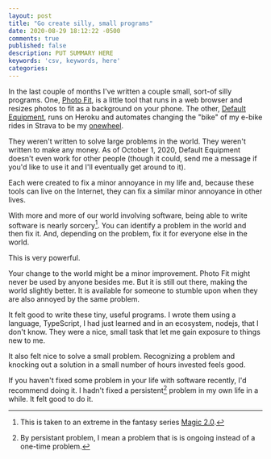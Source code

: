 ```yaml
---
layout: post
title: "Go create silly, small programs"
date: 2020-08-29 18:12:22 -0500
comments: true
published: false
description: PUT SUMMARY HERE 
keywords: 'csv, keywords, here'
categories: 
---
```


In the last couple of months I've written a couple small, sort-of silly programs.
One, [Photo Fit](https://jakemccrary.com/experiments/photo-fit/), is a little tool that runs in a web browser and resizes photos to fit as a background on your phone.
The other, [Default Equipment](https://default-equipment.herokuapp.com/), runs on Heroku and automates changing the "bike" of my e-bike rides in Strava to be my [onewheel](https://onewheel.com/).

They weren't written to solve large problems in the world.
They weren't written to make any money.
As of October 1, 2020, Default Equipment doesn't even work for other people (though it could, send me a message if you'd like to use it and I'll eventually get around to it).

Each were created to fix a minor annoyance in my life and, because these tools can live on the Internet, they can fix a similar minor annoyance in other lives.

With more and more of our world involving software, being able to write software is nearly sorcery[^1].
You can identify a problem in the world and then fix it.
And, depending on the problem, fix it for everyone else in the world.

[^1]: This is taken to an extreme in the fantasy series [Magic 2.0](https://www.goodreads.com/series/131379-magic-2-0).

This is very powerful.

Your change to the world might be a minor improvement.
Photo Fit might never be used by anyone besides me.
But it is still out there, making the world slightly better.
It is available for someone to stumble upon when they are also annoyed by the same problem.

It felt good to write these tiny, useful programs.
I wrote them using a language, TypeScript, I had just learned and in an ecosystem, nodejs, that I don't know.
They were a nice, small task that let me gain exposure to things new to me.

It also felt nice to solve a small problem.
Recognizing a problem and knocking out a solution in a small number of hours invested feels good.

If you haven't fixed some problem in your life with software recently, I'd recommend doing it.
I hadn't fixed a persistent[^2] problem in my own life in a while.
It felt good to do it.

[^2]: By persistant problem, I mean a problem that is is ongoing instead of a one-time problem.
